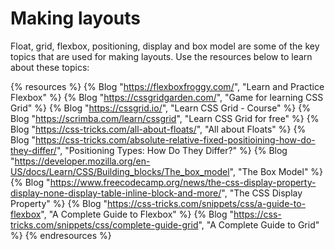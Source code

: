 # Making layouts

Float, grid, flexbox, positioning, display and box model are some of the key topics that are used for making layouts. Use the resources below to learn about these topics:

{% resources %}
  {% Blog "https://flexboxfroggy.com/", "Learn and Practice Flexbox" %}
  {% Blog "https://cssgridgarden.com/", "Game for learning CSS Grid" %}
  {% Blog "https://cssgrid.io/", "Learn CSS Grid - Course" %}
  {% Blog "https://scrimba.com/learn/cssgrid", "Learn CSS Grid for free" %}
  {% Blog "https://css-tricks.com/all-about-floats/", "All about Floats" %}
  {% Blog "https://css-tricks.com/absolute-relative-fixed-positioining-how-do-they-differ/", "Positioning Types: How Do They Differ?" %}
  {% Blog "https://developer.mozilla.org/en-US/docs/Learn/CSS/Building_blocks/The_box_model", "The Box Model" %}
  {% Blog "https://www.freecodecamp.org/news/the-css-display-property-display-none-display-table-inline-block-and-more/", "The CSS Display Property" %}
  {% Blog "https://css-tricks.com/snippets/css/a-guide-to-flexbox", "A Complete Guide to Flexbox" %}
  {% Blog "https://css-tricks.com/snippets/css/complete-guide-grid", "A Complete Guide to Grid" %}
{% endresources %}